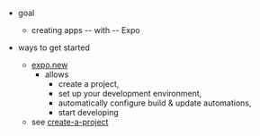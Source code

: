 * goal
  * creating apps -- with -- Expo

* ways to get started
  * [expo.new](https://expo.new/)
    * allows
      * create a project,
      * set up your development environment,
      * automatically configure build & update automations,
      * start developing
  * see [create-a-project](create-a-project.mdx)
